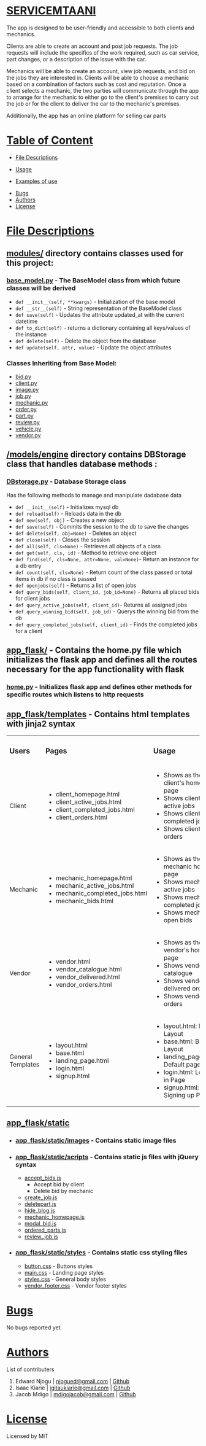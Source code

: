 # [SERVICEMTAANI](/README.md)

The app is designed to be user-friendly and accessible to both clients and mechanics.

Clients are able to create an account and post job requests. The job requests will include the specifics of the work required, such as car service, part changes, or a description of the issue with the car.

Mechanics will be able to create an account, view job requests, and bid on the jobs they are interested in. Clients will be able to choose a mechanic based on a combination of factors such as cost and reputation. Once a client selects a mechanic, the two parties will communicate through the app to arrange for the mechanic to either go to the client's premises to carry out the job or for the client to deliver the car to the mechanic's premises.

Additionally, the app has an online platform for selling car parts


# [Table of Content](#table-of-content)
- [File Descriptions](#file-descriptions)
* [Usage](#usage)
- [Examples of use](#example-of-usage)
* [Bugs](#bugs)
* [Authors](#authors)
* [License](#licence)

# [File Descriptions](#file-descriptions)
## [modules/](/models/) directory contains classes used for this project:
### [base_model.py]() - The BaseModel class from which future classes will be derived

- `def __init__(self, **kwargs)` - Initialization of the base model
- `def __str__(self)` - String representation of the BaseModel class
- `def save(self)` - Updates the attribute updated_at with the current datetime
- `def to_dict(self)` - returns a dictionary containing all keys/values of the instance
- `def delete(self)` - Delete the object from the database
- `def update(self, attr, value)` - Update the object attributes

### Classes Inheriting from Base Model:
- [bid.py](/models/bid.py)
- [client.py](/models/client.py)
- [image.py](/models/image.py)
- [job.py](/models/job.py)
- [mechanic.py](/models/mechanic.py)
- [order.py](/models/order.py)
- [part.py](/models/part.py)
- [review.py](/models/review.py)
- [vehicle.py](/models/vehicle.py)
- [vendor.py](/models/vendor.py)

## [/models/engine](/models/engine/) directory contains DBStorage class that handles database methods  :
### [DBstorage.py](/models/engine/dbstorage.py) - Database Storage class
Has the following methods to manage and manipulate dadabase data
- `def __init__(self)` - Initializes mysql db
- `def reload(self)` - Reloads data in the db
- `def new(self, obj)` - Creates a new object
- `def save(self)` - Commits the session to the db to save the changes
- `def delete(self, obj=None)` - Deletes an object
- `def close(self)` - Closes the session
- `def all(self, cls=None)` - Retrieves all objects of a class
- `def get(self, cls, id)` - Method to retrieve one object
- `def find(self, cls=None, attr=None, val=None)`- Return an instance for a db entry
- `def count(self, cls=None)` -
        Return count of the class passed or
        total items in db if no class is passed
- `def openjobs(self)` - Returns a list of open jobs
- `def query_bids(self, client_id, job_id=None)` - Returns all placed bids for client jobs
- `def query_active_jobs(self, client_id)`- Returns all assigned jobs
- `def query_winning_bid(self, job_id)` - Querys the winning bid from the db
- `def query_completed_jobs(self, client_id)` - Finds the completed jobs for a client

## [app_flask/](/app_flask/) - Contains the home.py file which initializes the flask app and defines all the routes necessary for the app functionality with flask
### [home.py](/app_flask/home.py) - Initializes flask app and defines other methods for specific routes which listens to http requests

## [app_flask/templates](/app_flask/templates/) - Contains html templates with jinja2 syntax


<table>
<!-- Table Headers -->
  <tr>
    <td colspan="4">
      <h3>Users</h3>
    </td>
    <td colspan="4">
      <h3>Pages</h3>
    </td>
    <td colspan="4">
      <h3>Usage</h3>
    </td>
  </tr>
  <!-- Table Headers End -->
  <tr>
    <td colspan="4">
      Client
    </td>
    <td colspan="4">
      <ul>
      <li>client_homepage.html</li>
      <li>client_active_jobs.html</li>
      <li>client_completed_jobs.html</li>
      <li>client_orders.html</li>
      </ul>
    </td>
    <td colspan="4">
      <ul>
      <li>Shows as the client's home page </li>
      <li>Shows client's active jobs </li>
      <li>Shows client's completed jobs </li>
      <li>Shows client's orders </li>
      </ul>
    </td>
  </tr>
  <tr>
    <td colspan="4">
      Mechanic
    </td>
    <td colspan="4">
      <ul>
      <li>mechanic_homepage.html</li>
      <li>mechanic_active_jobs.html</li>
      <li>mechanic_completed_jobs.html</li>
      <li>mechanic_bids.html</li>
      </ul>
    </td>
    <td colspan="4">
      <ul>
      <li>Shows as the mechanic home page </li>
      <li>Shows mechanic's active jobs </li>
      <li>Shows mechanic's completed jobs </li>
      <li>Shows mechanic's open bids </li>
      </ul>
    </td>
  </tr>
  <tr>
    <td colspan="4">
    Vendor
    </td>
    <td colspan="4">
    <ul>
      <li>vendor.html</li>
      <li>vendor_catalogue.html</li>
      <li>vendor_delivered.html</li>
      <li>vendor_orders.html</li>
      </ul>
    </td>
    <td colspan="4">
    <ul>
      <li>Shows as the vendor's home page </li>
       <li>Shows vendor's catalogue </li>
      <li>Shows vendor's delivered orders </li>
      <li>Shows vendor's orders </li>
      </ul>
    </td>
  </tr>
  <tr>
    <td colspan="4">
    General Templates
    </td>
    <td colspan="4">
        <ul>
            <li>layout.html</li>
            <li>base.html</li>
            <li>landing_page.html</li>
            <li>login.html</li>
            <li>signup.html</li>
        </ul>
    </td>
    <td colspan="4">
        <ul>
            <li>layout.html: Base Layout</li>
            <li>base.html: Base Layout</li>
            <li>landing_page.html: Default page /</li>
            <li>login.html: Loging in Page</li>
            <li>signup.html: Signing up Page</li>
        </ul>
    </td>
  </tr>
</table>

## [app_flask/static](/app_flask/static/)
- ### [app_flask/static/images](/app_flask/static/images) - Contains static image files
- ### [app_flask/static/scripts](/app_flask/static/scripts) - Contains static js files with jQuery syntax
    - [accept_bids.js](app_flask/static/scripts/accept_bids.js)
        - Accept bid by client
        - Delete bid by mechanic
    - [create_job.js](app_flask/static/scripts/create_job.js)
    - [deletepart.js](app_flask/static/scripts/deletepart.js)
    - [hide_blog.js](app_flask/static/scripts/hide_blog.js)
    - [mechanic_homepage.js](app_flask/static/scripts/mechanic_homepage.js)
    - [modal_bid.js](app_flask/static/scripts/modal_bid.js)
    - [ordered_parts.js](app_flask/static/scripts/ordered_parts.js)
    - [review_job.js](app_flask/static/scripts/review_job.js)
- ### [app_flask/static/styles](/app_flask/static/styles) - Contains static css styling files
    - [button.css](/app_flask/static/styles/button.css) - Buttons styles
    - [main.css](/app_flask/static/styles/main.css) - Landing page styles
    - [styles.css](/app_flask/static/styles/styles.css) - General body styles
    - [vendor_footer.css](/app_flask/static/styles/vendor_footer.css) - Vendor footer styles


<!-- # [Usage]()
# [Example of Usage]() -->
# [Bugs](#bugs)
No bugs reported yet.

# [Authors](/AUTHORS)
List of contributers
1. Edward Njogu | <njogued@gmail.com> | [Github](https://github.com/njogued)
2. Isaac Kiarie | <igitaukiarie@gmail.com> | [Github](https://github.com/GKiarie)
3. Jacob Mdigo | <mdigojacob@gmail.com> | [Github](https://github.com/Mdigo12)
# [License](/LICENSE)
Licensed by MIT










